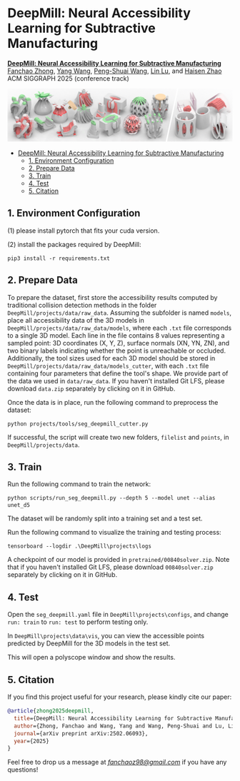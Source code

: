 # DeepMill: Neural Accessibility Learning for Subtractive Manufacturing


<!-- [**DeepMill: Neural Accessibility Learning for Subtractive Manufacturing**](https://dl.acm.org/doi/10.1145/3618317) -->
[**DeepMill: Neural Accessibility Learning for Subtractive Manufacturing**](https://arxiv.org/abs/2309.05613) <br/>
[Fanchao Zhong](https://fanchao98.github.io/), [Yang Wang](https://chfaithwy.github.io/), [Peng-Shuai Wang](https://wang-ps.github.io/), [Lin Lu](https://irc.cs.sdu.edu.cn/~lulin/index.html), and [Haisen Zhao](https://haisenzhao.github.io/) <br/>
ACM SIGGRAPH 2025 (conference track)

![](img/teaser.png)

- [DeepMill: Neural Accessibility Learning for Subtractive Manufacturing](#)
  - [1. Environment Configuration](#1-environment-configuration)
  - [2. Prepare Data](#2-prepare-data)
  - [3. Train](#3-train)
  - [4. Test](#4-test)
  - [5. Citation](#5-citation)


## 1. Environment Configuration

(1) please install pytorch that fits your cuda version.


(2) install the packages required by DeepMill:

```
pip3 install -r requirements.txt
```

## 2. Prepare Data

To prepare the dataset, first store the accessibility results computed by traditional collision detection methods in the folder `DeepMill/projects/data/raw_data`. 
Assuming the subfolder is named `models`, place all accessibility data of the 3D models in `DeepMill/projects/data/raw_data/models`, where each `.txt` file corresponds to a single 3D model.
Each line in the file contains 8 values representing a sampled point: 3D coordinates (X, Y, Z), surface normals (XN, YN, ZN), and two binary labels indicating whether the point is unreachable or occluded. 
Additionally, the tool sizes used for each 3D model should be stored in `DeepMill/projects/data/raw_data/models_cutter`, with each `.txt` file containing four parameters that define the tool's shape. 
We provide part of the data we used in `data/raw_data`. If you haven't installed Git LFS, please download `data.zip` separately by clicking on it in GitHub.

Once the data is in place, run the following command to preprocess the dataset:
```
python projects/tools/seg_deepmill_cutter.py
```
If successful, the script will create two new folders, `filelist` and `points`, in `DeepMill/projects/data`.



## 3. Train

Run the following command to train the network:

```
python scripts/run_seg_deepmill.py --depth 5 --model unet --alias unet_d5
```
The dataset will be randomly split into a training set and a test set.

Run the following command to visualize the training and testing process:
```
tensorboard --logdir .\DeepMill\projects\logs
```

A checkpoint of our model is provided in `pretrained/00840solver.zip`. Note that if you haven't installed Git LFS, please download `00840solver.zip` separately by clicking on it in GitHub.

## 4. Test

Open the `seg_deepmill.yaml` file in `DeepMill\projects\configs`, and change `run: train` to `run: test` to perform testing only.

In `DeepMill\projects\data\vis`, you can view the accessible points predicted by DeepMill for the 3D models in the test set.


This will open a polyscope window and show the results.

## 5. Citation

If you find this project useful for your research, please kindly cite our paper:

```bibtex
@article{zhong2025deepmill,
  title={DeepMill: Neural Accessibility Learning for Subtractive Manufacturing},
  author={Zhong, Fanchao and Wang, Yang and Wang, Peng-Shuai and Lu, Lin and Zhao, Haisen},
  journal={arXiv preprint arXiv:2502.06093},
  year={2025}
}
```

Feel free to drop us a message at *fanchaoz98@gmail.com* if you have any questions!
